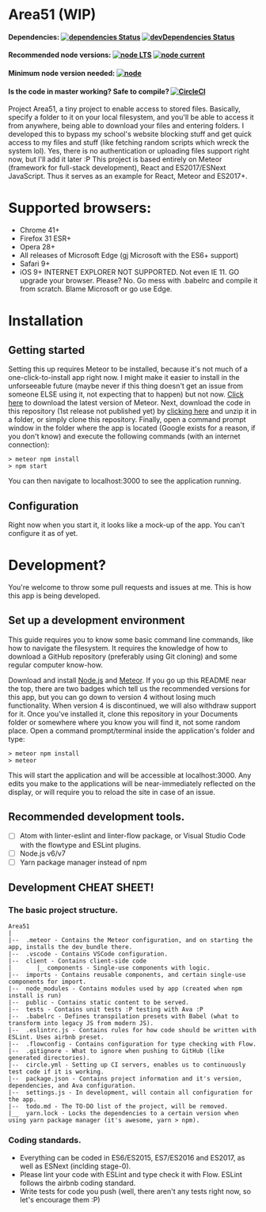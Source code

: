 # Area51 (WIP)
#### Dependencies: [![dependencies Status](https://david-dm.org/ibujs/area51/status.svg?style=flat-square)](https://david-dm.org/ibujs/area51) [![devDependencies Status](https://david-dm.org/ibujs/area51/dev-status.svg?style=flat-square)](https://david-dm.org/ibujs/area51?type=dev)
#### Recommended node versions: [![node LTS](https://img.shields.io/badge/node%20LTS-6.10.2-brightgreen.svg?style=flat-square)](https://nodejs.org/en/download/) [![node current](https://img.shields.io/badge/node%20current-7.8.0-brightgreen.svg?style=flat-square)](https://nodejs.org/en/download/current/)
#### Minimum node version needed: [![node](https://img.shields.io/badge/node-%3E%3D4-brightgreen.svg?style=flat-square)](https://github.com/nodejs/LTS#lts-schedule)
#### Is the code in master working? Safe to compile? [![CircleCI](https://img.shields.io/circleci/project/github/ibujs/Area51.svg?style=flat-square)](https://circleci.com/gh/ibujs/Area51)

Project Area51, a tiny project to enable access to stored files. Basically, specify a folder to it on your local filesystem, and you'll be able to access it from anywhere, being able to download your files and entering folders. I developed this to bypass my school's website blocking stuff and get quick access to my files and stuff (like fetching random scripts which wreck the system lol). Yes, there is no authentication or uploading files support right now, but I'll add it later :P
This project is based entirely on Meteor (framework for full-stack development), React and ES2017/ESNext JavaScript. Thus it serves as an example for React, Meteor and ES2017+.

# Supported browsers:
- Chrome 41+
- Firefox 31 ESR+
- Opera 28+
- All releases of Microsoft Edge (gj Microsoft with the ES6+ support)
- Safari 9+
- iOS 9+
INTERNET EXPLORER NOT SUPPORTED. Not even IE 11. GO upgrade your browser.
Please? No. Go mess with .babelrc and compile it from scratch. Blame Microsoft or go use Edge.

# Installation
## Getting started
Setting this up requires Meteor to be installed, because it's not much of a one-click-to-install app right now. I might make it easier to install in the unforseeable future (maybe never if this thing doesn't get an issue from someone ELSE using it, not expecting that to happen) but not now. [Click here](https://www.meteor.com/install) to download the latest version of Meteor.
Next, download the code in this repository (1st release not published yet) by [clicking here](https://github.com/ibujs/Area51/archive/master.zip) and unzip it in a folder, or simply clone this repository.
Finally, open a command prompt window in the folder where the app is located (Google exists for a reason, if you don't know) and execute the following commands (with an internet connection):
```
> meteor npm install
> npm start
```
You can then navigate to localhost:3000 to see the application running.
## Configuration
Right now when you start it, it looks like a mock-up of the app. You can't configure it as of yet.
# Development?
You're welcome to throw some pull requests and issues at me. This is how this app is being developed.
## Set up a development environment
This guide requires you to know some basic command line commands, like how to navigate the filesystem. It requires the knowledge of how to download a GitHub repository (preferably using Git cloning) and some regular computer know-how.

Download and install [Node.js](https://nodejs.org) and [Meteor](https://www.meteor.com). If you go up this README near the top, there are two badges which tell us the recommended versions for this app, but you can go down to version 4 without losing much functionality. When version 4 is discontinued, we will also withdraw support for it. Once you've installed it, clone this repository in your Documents folder or somewhere where you know you will find it, not some random place. Open a command prompt/terminal inside the application's folder and type:
```
> meteor npm install
> meteor
```
This will start the application and will be accessible at localhost:3000. Any edits you make to the applications will be near-immediately reflected on the display, or will require you to reload the site in case of an issue.

## Recommended development tools.
- [ ] Atom with linter-eslint and linter-flow package, or Visual Studio Code with the flowtype and ESLint plugins.
- [ ] Node.js v6/v7
- [ ] Yarn package manager instead of npm

## Development CHEAT SHEET!
### The basic project structure.
```
Area51
|
|--  .meteor - Contains the Meteor configuration, and on starting the app, installs the dev_bundle there.
|--  .vscode - Contains VSCode configuration.
|--  client - Contains client-side code
|       |_ components - Single-use components with logic.
|--  imports - Contains reusable components, and certain single-use components for import.
|--  node_modules - Contains modules used by app (created when npm install is run)
|--  public - Contains static content to be served.
|--  tests - Contains unit tests :P testing with Ava :P
|--  .babelrc - Defines transpilation presets with Babel (what to transform into legacy JS from modern JS).
|--  .eslintrc.js - Contains rules for how code should be written with ESLint. Uses airbnb preset.
|--  .flowconfig - Contains configuration for type checking with Flow.
|--  .gitignore - What to ignore when pushing to GitHub (like generated directories).
|--  circle.yml - Setting up CI servers, enables us to continuously test code if it is working.
|--  package.json - Contains project information and it's version, dependencies, and Ava configuration.
|--  settings.js - In development, will contain all configuration for the app.
|--  todo.md - The TO-DO list of the project, will be removed.
|__  yarn.lock - Locks the dependencies to a certain version when using yarn package manager (it's awesome, yarn > npm).
```

### Coding standards.
- Everything can be coded in ES6/ES2015, ES7/ES2016 and ES2017, as well as ESNext (inclding stage-0).
- Please lint your code with ESLint and type check it with Flow. ESLint follows the airbnb coding standard.
- Write tests for code you push (well, there aren't any tests right now, so let's encourage them :P)